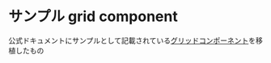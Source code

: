 # サンプル grid component

公式ドキュメントにサンプルとして記載されている[グリッドコンポーネント](https://v3.ja.vuejs.org/examples/grid-component.html)を移植したもの
